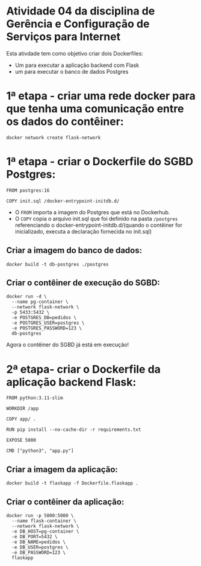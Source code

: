 # Atividade 04 da disciplina de Gerência e Configuração de Serviços para Internet

Esta ativdade tem como objetivo criar dois Dockerfiles:

- Um para executar a aplicação backend com Flask
- um para executar o banco de dados Postgres

# 1ª etapa - criar uma rede docker para que tenha uma comunicação entre os dados do contêiner:
`docker network create flask-network`

# 1ª etapa - criar o Dockerfile do SGBD Postgres:
```
FROM postgres:16

COPY init.sql /docker-entrypoint-initdb.d/
```

- O `FROM` importa a imagem do Postgres que está no Dockerhub.
- O `COPY` copia o arquivo init.sql que foi definido na pasta `/postgres` referenciando o docker-entrypoint-initdb.d/(quando o contêiner for inicializado, executa a declaração fornecida no init.sql) 

## Criar a imagem do banco de dados:
`docker build -t db-postgres ./postgres`

## Criar o contêiner de execução do SGBD:
```
docker run -d \
  --name pg-container \
  --network flask-network \
  -p 5433:5432 \
  -e POSTGRES_DB=pedidos \
  -e POSTGRES_USER=postgres \
  -e POSTGRES_PASSWORD=123 \
  db-postgres
```
Agora o contêiner do SGBD já está em execução!

# 2ª etapa- criar o Dockerfile da aplicação backend Flask:
```
FROM python:3.11-slim

WORKDIR /app

COPY app/ .

RUN pip install --no-cache-dir -r requirements.txt

EXPOSE 5000

CMD ["python3", "app.py"]

```

## Criar a imagem da aplicação:
`docker build -t flaskapp -f Dockerfile.flaskapp .`

## Criar o contêiner da aplicação:
```
docker run -p 5000:5000 \
  --name flask-container \
  --network flask-network \
  -e DB_HOST=pg-container \
  -e DB_PORT=5432 \
  -e DB_NAME=pedidos \
  -e DB_USER=postgres \
  -e DB_PASSWORD=123 \
  flaskapp
```